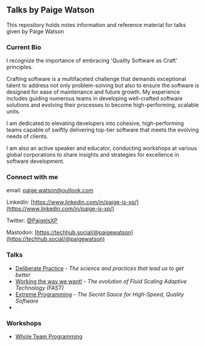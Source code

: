 
## Talks by Paige Watson
This repository holds notes information and reference material for talks given by Paige Watson

### Current Bio
I recognize the importance of embracing 'Quality Software as Craft' principles.

Crafting software is a multifaceted challenge that demands exceptional talent to address not only problem-solving but also to ensure the software is designed for ease of maintenance and future growth. My experience includes guiding numerous teams in developing well-crafted software solutions and evolving their processes to become high-performing, scalable units.

I am dedicated to elevating developers into cohesive, high-performing teams capable of swiftly delivering top-tier software that meets the evolving needs of clients.

I am also an active speaker and educator, conducting workshops at various global corporations to share insights and strategies for excellence in software development.

### Connect with me

email: [paige.watson@outlook.com](mailto:paige.watson@outlook.com)

LinkedIn:  [https://www.linkedin.com/in/paige-is-xp/](https://www.linkedin.com/in/paige-is-xp/)

Twitter: [@PaigeIsXP](https://twitter.com/paigeisxp)

Mastodon:  [https://techhub.social/@paigewatson](https://techhub.social/@paigewatson)

### Talks

- [Deliberate Practice](https://github.com/MyTurnyet/Talks/tree/main/deliberate-practice) - *The science and practices that lead us to get better*
- [Working the way we want!](https://github.com/MyTurnyet/Talks/tree/main/working-the-way-we-want) - *The evolution of Fluid Scaling Adaptive Technology (FAST)*
- [Extreme Programming](https://github.com/MyTurnyet/Talks/tree/main/extremem-programming) - *The Secret Sauce for High-Speed, Quality Software*
- 
### Workshops

- [Whole Team Programming](https://github.com/MyTurnyet/Talks/tree/main/whole-team-programming)
